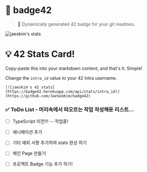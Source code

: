 # 📌 badge42

> 🚀 Dynamically generated 42 badge for your git readmes.

![jaeskim's stats](https://badge42.herokuapp.com/api/stats/jaeskim)

# 💡 42 Stats Card!

Copy-paste this into your markdown content, and that's it. Simple!

Change the `intra_id` value to your 42 Intra username.

```
[![jaeskim's 42 stats](https://badge42.herokuapp.com/api/stats/intra_id)](https://github.com/JaeSeoKim/badge42)
```



### ✅ ToDo List - 머리속에서 떠오르는 작업 작성해둔 리스트...

- [ ] TypeScript 이전!!! -- 작업중!

- [ ] 애니메이션 추가
- [ ] 기타 예외 사항 추가하여 stats 완성 하기
- [ ] 메인 Page 만들기
- [ ] 프로젝트 Badge 기능 추가 하기!

